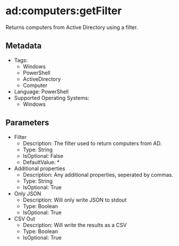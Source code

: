 <!-- region Generated -->
# ad:computers:getFilter

Returns computers from Active Directory using a filter.

## Metadata

- Tags:
  - Windows
  - PowerShell
  - ActiveDirectory
  - Computer
- Language: PowerShell
- Supported Operating Systems:
  - Windows

## Parameters

- Filter
  - Description: The filter used to return computers from AD.
  - Type: String
  - IsOptional: False
  - DefaultValue: *
- Additional properties
  - Description: Any additional properties, seperated by commas.
  - Type: String
  - IsOptional: True
- Only JSON
  - Description: Will only write JSON to stdout
  - Type: Boolean
  - IsOptional: True
- CSV Out
  - Description: Will write the results as a CSV
  - Type: Boolean
  - IsOptional: True
<!-- endregion -->
